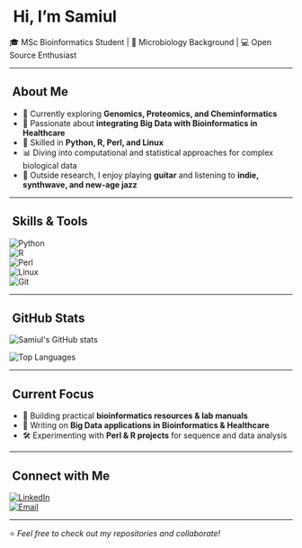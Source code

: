 # ​ Hi, I’m Samiul

🎓 MSc Bioinformatics Student | 🔬 Microbiology Background | 💻 Open Source Enthusiast

---

## ​ About Me  
- 🌱 Currently exploring **Genomics, Proteomics, and Cheminformatics**  
- 🧬 Passionate about **integrating Big Data with Bioinformatics in Healthcare**  
- 🔧 Skilled in **Python, R, Perl, and Linux**  
- 📊 Diving into computational and statistical approaches for complex biological data  
- 🎸 Outside research, I enjoy playing **guitar** and listening to **indie, synthwave, and new-age jazz**  

---

## ​​ Skills & Tools  
![Python](https://img.shields.io/badge/-Python-blue?logo=python&logoColor=white)  
![R](https://img.shields.io/badge/-R-blue?logo=r&logoColor=white)  
![Perl](https://img.shields.io/badge/-Perl-lightgrey?logo=perl&logoColor=white)  
![Linux](https://img.shields.io/badge/-Linux-black?logo=linux&logoColor=white)  
![Git](https://img.shields.io/badge/-Git-orange?logo=git&logoColor=white)  

---

## ​ GitHub Stats  
![Samiul's GitHub stats](https://github-readme-stats.vercel.app/api?username=samiowl&show_icons=true&theme=tokyonight)  

![Top Languages](https://github-readme-stats.vercel.app/api/top-langs/?username=samiowl&layout=compact&theme=tokyonight)  

---

## ​ Current Focus  
- 🧬 Building practical **bioinformatics resources & lab manuals**  
- 📘 Writing on **Big Data applications in Bioinformatics & Healthcare**  
- 🛠️ Experimenting with **Perl & R projects** for sequence and data analysis  

---

## ​ Connect with Me  
[![LinkedIn](https://img.shields.io/badge/LinkedIn-blue?logo=linkedin)](https://www.linkedin.com/in/samiul-haque-30582430b/)  
[![Email](https://img.shields.io/badge/Email-grey?logo=gmail)](mailto:haquesamiul80@gmail.com)  

---
⭐ *Feel free to check out my repositories and collaborate!*  
